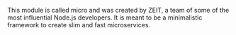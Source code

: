 This module is called micro and was created by ZEIT, a team of some of the most influential Node.js developers. 
It is meant to be a minimalistic framework to create slim and fast microservices.
